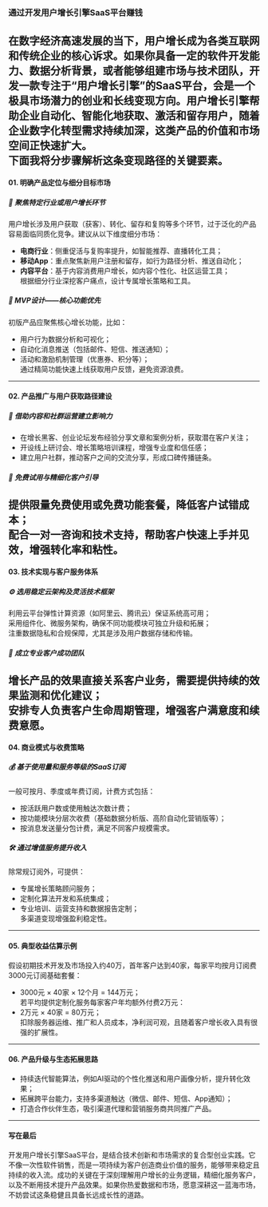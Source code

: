 ### 通过开发用户增长引擎SaaS平台赚钱  
在数字经济高速发展的当下，用户增长成为各类互联网和传统企业的核心诉求。如果你具备一定的软件开发能力、数据分析背景，或者能够组建市场与技术团队，开发一款专注于“用户增长引擎”的SaaS平台，会是一个极具市场潜力的创业和长线变现方向。用户增长引擎帮助企业自动化、智能化地获取、激活和留存用户，随着企业数字化转型需求持续加深，这类产品的价值和市场空间正快速扩大。  
下面我将分步骤解析这条变现路径的关键要素。  
---  
#### 01. 明确产品定位与细分目标市场  
##### 🎯 聚焦特定行业或用户增长环节  
用户增长涉及用户获取（获客）、转化、留存和复购等多个环节，过于泛化的产品容易面临同质化竞争。建议从以下维度细分市场：  
* **电商行业**：侧重促活与复购率提升，如智能推荐、直播转化工具；  
* **移动App**：重点聚焦新用户注册和留存，如行为路径分析、推送自动化；  
* **内容平台**：基于内容消费用户增长，如内容个性化、社区运营工具；  
根据细分行业深挖客户痛点，设计专属增长策略和工具。  
##### 🌱 MVP设计——核心功能优先  
初版产品应聚焦核心增长功能，比如：  
* 用户行为数据分析和可视化；  
* 自动化消息推送（包括邮件、短信、推送通知）；  
* 活动和激励机制管理（优惠券、积分等）；  
通过精简功能快速上线获取用户反馈，避免资源浪费。  
---  
#### 02. 产品推广与用户获取路径建设  
##### 📢 借助内容和社群运营建立影响力  
* 在增长黑客、创业论坛发布经验分享文章和案例分析，获取潜在客户关注；  
* 开设线上研讨会、增长策略培训课程，增强专业度和信任感；  
* 建立用户社群，推动客户之间的交流分享，形成口碑传播链条。  
##### 🔧 免费试用与精细化客户引导  
提供**限量免费使用或免费功能套餐**，降低客户试错成本；  
配合**一对一咨询和技术支持**，帮助客户快速上手并见效，增强转化率和粘性。  
---  
#### 03. 技术实现与客户服务体系  
##### ⚙️ 选用稳定云架构及灵活技术框架  
利用云平台弹性计算资源（如阿里云、腾讯云）保证系统高可用；  
采用组件化、微服务架构，确保不同功能模块可独立升级和拓展；  
注重数据隐私和合规保障，尤其是涉及用户数据存储和传输。  
##### 🤝 成立专业客户成功团队  
增长产品的效果直接关系客户业务，需要提供持续的效果监测和优化建议；  
安排专人负责客户生命周期管理，增强客户满意度和续费意愿。  
---  
#### 04. 商业模式与收费策略  
##### 💰 基于使用量和服务等级的SaaS订阅  
一般可按月、季度或年费订阅，计费方式包括：  
* 按活跃用户数或使用触达次数计费；  
* 按功能模块分层次收费（基础数据分析版、高阶自动化营销版等）；  
* 按消息发送量分包计费，满足不同客户规模需求。  
##### 🛠️ 通过增值服务提升收入  
除常规订阅外，可提供：  
* 专属增长策略顾问服务；  
* 定制化算法开发和系统集成；  
* 专业培训、运营支持和数据报告定制；  
多渠道变现增强盈利稳定性。  
---  
#### 05. 典型收益估算示例  
假设初期技术开发及市场投入约40万，首年客户达到40家，每家平均按月订阅费3000元订阅基础套餐：  
* 3000元 × 40家 × 12个月 = 144万元；  
若平均提供定制化服务每家客户年均额外付费2万元：  
* 2万元 × 40家 = 80万元；  
扣除服务器运维、推广和人员成本，净利润可观，且随着客户增长收入具有很强的扩展性。  
---  
#### 06. 产品升级与生态拓展思路  
* 持续迭代智能算法，例如AI驱动的个性化推送和用户画像分析，提升转化效果；  
* 拓展跨平台能力，支持多渠道触达（微信、邮件、短信、App通知）；  
* 打造合作伙伴生态，吸引渠道代理和营销服务商共同推广产品。  
---  
#### 写在最后  
开发用户增长引擎SaaS平台，是结合技术创新和市场需求的复合型创业实践。它不像一次性软件销售，而是一项持续为客户创造商业价值的服务，能够带来稳定且持续的收入流。成功的关键在于深刻理解用户增长的业务逻辑，精细化服务客户，以及不断用技术提升产品效果。如果你热爱数据和市场，愿意深耕这一蓝海市场，不妨尝试这条稳健且具备长远成长性的道路。